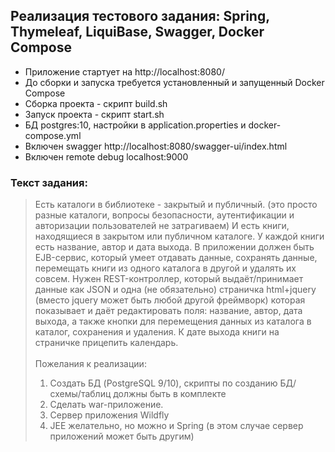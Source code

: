 ## Реализация тестового задания: Spring, Thymeleaf, LiquiBase, Swagger, Docker Compose

* Приложение стартует на http://localhost:8080/
* До сборки и запуска требуется установленный и запущенный Docker Compose
* Сборка проекта - скрипт build.sh
* Запуск проекта - скрипт start.sh
* БД postgres:10, настройки в application.properties и docker-compose.yml
* Включен swagger http://localhost:8080/swagger-ui/index.html
* Включен remote debug localhost:9000

### Текст задания:
>Есть каталоги в библиотеке - закрытый и публичный. (это просто разные каталоги, вопросы безопасности, аутентификации и авторизации пользователей не затрагиваем)
И есть книги, находящиеся в закрытом или публичном каталоге.
У каждой книги есть название, автор и дата выхода.
В приложении должен быть EJB-сервис, который умеет отдавать данные,
сохранять данные, перемещать книги из одного каталога в другой и удалять их совсем.
Нужен REST-контроллер, который выдаёт/принимает данные как JSON и одна
(не обязательно) страничка html+jquery (вместо jquery может быть любой другой фреймворк) которая показывает и даёт редактировать поля: название,
автор, дата выхода, а также кнопки для перемещения данных из каталога в
каталог, сохранения и удаления. К дате выхода книги на страничке прицепить календарь.
<br/><br/>Пожелания к реализации:
>1.	Создать БД (PostgreSQL 9/10), скрипты по созданию БД/схемы/таблиц должны быть в комплекте
>2.	Сделать war-приложение.
>3.	Сервер приложения Wildfly
>4.	JEE желательно, но можно и Spring (в этом случае сервер приложений может быть другим)



